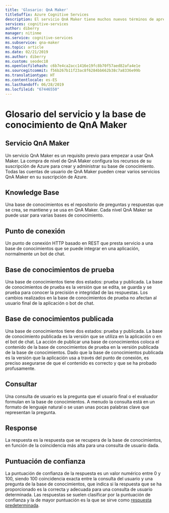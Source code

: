 ```yaml
---
title: 'Glosario: QnA Maker'
titleSuffix: Azure Cognitive Services
description: El servicio QnA Maker tiene muchos nuevos términos de aprendizaje automático y procesamiento de lenguaje natural, además de términos específicos del servicio. Esta lista le ayudará a comprender los términos.
services: cognitive-services
author: diberry
manager: nitinme
ms.service: cognitive-services
ms.subservice: qna-maker
ms.topic: article
ms.date: 02/21/2019
ms.author: diberry
ms.custom: seodec18
ms.openlocfilehash: c6b7e4ca2acc1416e19fc8b70f57aed82afa4e1e
ms.sourcegitcommit: f56b267b11f23ac8f6284bb662b38c7a8336e99b
ms.translationtype: HT
ms.contentlocale: es-ES
ms.lasthandoff: 06/28/2019
ms.locfileid: "67446550"
---
```

# <a name="glossary-for-qna-maker-knowledge-base-and-service"></a>Glosario del servicio y la base de conocimiento de QnA Maker

## <a name="qna-maker-service"></a>Servicio QnA Maker
Un servicio QnA Maker es un requisito previo para empezar a usar QnA Maker. La compra de nivel de QnA Maker configura los recursos de su suscripción de Azure para crear y administrar su base de conocimiento. Todas las cuentas de usuario de QnA Maker pueden crear varios servicios QnA Maker en su suscripción de Azure.

## <a name="knowledge-base"></a>Knowledge Base
Una base de conocimientos es el repositorio de preguntas y respuestas que se crea, se mantiene y se usa en QnA Maker. Cada nivel QnA Maker se puede usar para varias bases de conocimiento.

## <a name="endpoint"></a>Punto de conexión
Un punto de conexión HTTP basado en REST que presta servicio a una base de conocimientos que se puede integrar en una aplicación, normalmente un bot de chat. 

## <a name="test-knowledge-base"></a>Base de conocimientos de prueba
Una base de conocimientos tiene dos estados: prueba y publicada. La base de conocimientos de prueba es la versión que se edita, se guarda y se prueba para conocer la precisión e integridad de las respuestas. Los cambios realizados en la base de conocimientos de prueba no afectan al usuario final de la aplicación o bot de chat.

## <a name="published-knowledge-base"></a>Base de conocimientos publicada
Una base de conocimientos tiene dos estados: prueba y publicada.  La base de conocimiento publicada es la versión que se utiliza en la aplicación o en el bot de chat. La acción de publicar una base de conocimientos coloca el contenido de la base de conocimientos de prueba en la versión publicada de la base de conocimientos. Dado que la base de conocimientos publicada es la versión que la aplicación usa a través del punto de conexión, es preciso asegurarse de que el contenido es correcto y que se ha probado profusamente.

## <a name="query"></a>Consultar
Una consulta de usuario es la pregunta que el usuario final o el evaluador formulan en la base de conocimientos. A menudo la consulta está en un formato de lenguaje natural o se usan unas pocas palabras clave que representan la pregunta.

## <a name="response"></a>Response
La respuesta es la respuesta que se recupera de la base de conocimientos, en función de la coincidencia más alta para una consulta de usuario dada.

## <a name="confidence-score"></a>Puntuación de confianza
La puntuación de confianza de la respuesta es un valor numérico entre 0 y 100, siendo 100 coincidencia exacta entre la consulta del usuario y una pregunta de la base de conocimientos, que indica si la respuesta que se ha proporcionado es la correcta y adecuada para una consulta de usuario determinada. Las respuestas se suelen clasificar por la puntuación de confianza y la de mayor puntuación es la que se sirve como [respuesta predeterminada](concepts/confidence-score.md#change-default-answer).
